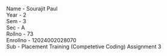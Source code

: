 Name - Sourajit Paul<br>
Year - 2<br>
Sem - 3<br>
Sec - A<br>
Rollno - 73<br>
Enrollno - 12024002028070<br>
Sub - Placement Training (Competetive Coding) Assignment 3<br>
